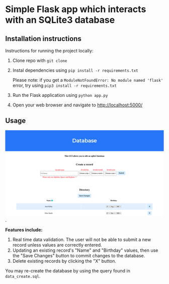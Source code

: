# Simple Flask app which interacts with an SQLite3 database

## Installation instructions
Instructions for running the project locally: 

1. Clone repo with `git clone`
2. Instal dependencies using `pip install -r requirements.txt`

    Please note: if you get a `ModuleNotFoundError: No module named 'flask'` error, try using `pip3 install -r requirements.txt`

2. Run the Flask application using `python app.py`
3. Open your web browser and navigate to [http://localhost:5000/](http://localhost:5000/)

## Usage

![Screenshot of interface](/sqlite3-gui-screenshot.png).

**Features include:**
1. Real time data validation. The user will not be able to submit a new record unless values are correctly entered.
2. Updating an existing record's "Name" and "Birthday" values, then use the "Save Changes" button to commit changes to the database. 
3. Delete existing records by clicking the "X" button. 

You may re-create the database by using the query found in `data_create.sql`.
